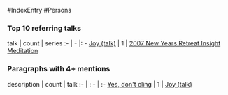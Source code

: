 #IndexEntry #Persons

### Top 10 referring talks
talk | count | series
:- | - |: -
<a data-href="Joy (talk)" href="Joy+%28talk%29" class="internal-link">Joy (talk)</a> | 1 | <a data-href="2007 New Years Retreat Insight Meditation" href="2007+New+Years+Retreat+Insight+Meditation" class="internal-link">2007 New Years Retreat Insight Meditation</a>

### Paragraphs with 4+ mentions
description | count | talk
:- | : - | :-
<a aria-label-position="top" aria-label="Joy (talk) > Yes dont cling" data-href="Joy (talk)#Yes don't cling" href="Joy+%28talk%29#Yes+don%27t+cling" class="internal-link">Yes, don&#x27;t cling</a> | 1 | <a data-href="Joy (talk)" href="Joy+%28talk%29" class="internal-link">Joy (talk)</a>


